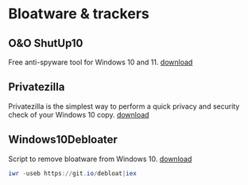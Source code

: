 # Bloatware & trackers

## O&O ShutUp10

Free anti-spyware tool for Windows 10 and 11. [download](https://www.oo-software.com/en/shutup10)

## Privatezilla

Privatezilla is the simplest way to perform a quick privacy and security check of your Windows 10 copy. [download](https://github.com/builtbybel/privatezilla)

## Windows10Debloater

Script to remove bloatware from Windows 10. [download](https://github.com/Sycnex/Windows10Debloater)

```powershell
iwr -useb https://git.io/debloat|iex
```
